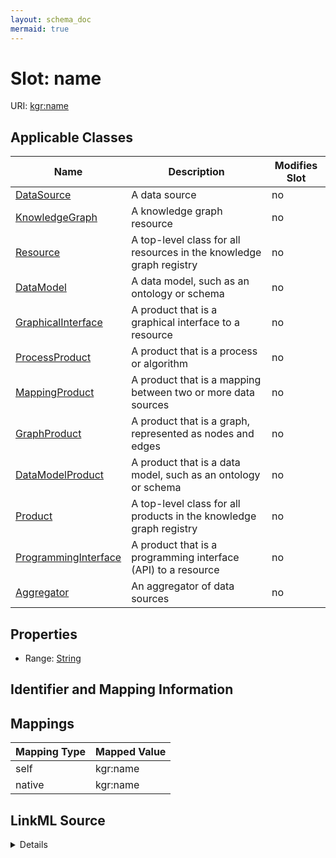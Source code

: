 ```yaml
---
layout: schema_doc
mermaid: true
---
```




# Slot: name



URI: [kgr:name](https://w3id.org/bridge2ai/data-sheets-schema/name)



<!-- no inheritance hierarchy -->





## Applicable Classes

| Name | Description | Modifies Slot |
| --- | --- | --- |
| [DataSource](DataSource.html) | A data source |  no  |
| [KnowledgeGraph](KnowledgeGraph.html) | A knowledge graph resource |  no  |
| [Resource](Resource.html) | A top-level class for all resources in the knowledge graph registry |  no  |
| [DataModel](DataModel.html) | A data model, such as an ontology or schema |  no  |
| [GraphicalInterface](GraphicalInterface.html) | A product that is a graphical interface to a resource |  no  |
| [ProcessProduct](ProcessProduct.html) | A product that is a process or algorithm |  no  |
| [MappingProduct](MappingProduct.html) | A product that is a mapping between two or more data sources |  no  |
| [GraphProduct](GraphProduct.html) | A product that is a graph, represented as nodes and edges |  no  |
| [DataModelProduct](DataModelProduct.html) | A product that is a data model, such as an ontology or schema |  no  |
| [Product](Product.html) | A top-level class for all products in the knowledge graph registry |  no  |
| [ProgrammingInterface](ProgrammingInterface.html) | A product that is a programming interface (API) to a resource |  no  |
| [Aggregator](Aggregator.html) | An aggregator of data sources |  no  |







## Properties

* Range: [String](String.html)





## Identifier and Mapping Information








## Mappings

| Mapping Type | Mapped Value |
| ---  | ---  |
| self | kgr:name |
| native | kgr:name |




## LinkML Source

<details>
```yaml
name: name
alias: name
domain_of:
- Resource
- Product
range: string

```
</details>
